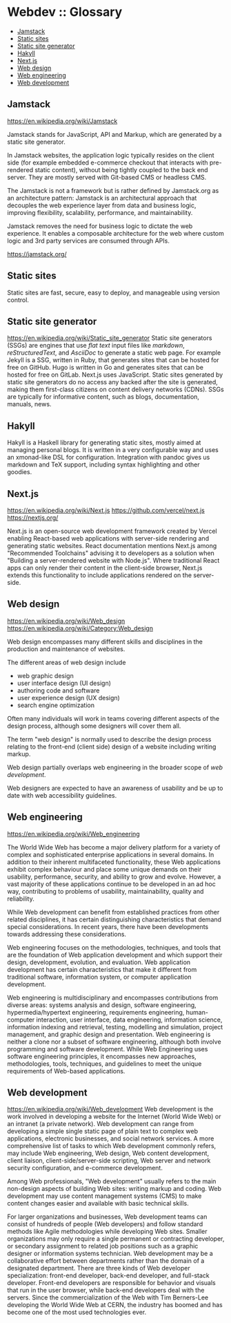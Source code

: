 # Webdev :: Glossary

<!-- TOC -->

- [Jamstack](#jamstack)
- [Static sites](#static-sites)
- [Static site generator](#static-site-generator)
- [Hakyll](#hakyll)
- [Next.js](#nextjs)
- [Web design](#web-design)
- [Web engineering](#web-engineering)
- [Web development](#web-development)

<!-- /TOC -->

## Jamstack
https://en.wikipedia.org/wiki/Jamstack

Jamstack stands for JavaScript, API and Markup, which are generated by a static site generator.

In Jamstack websites, the application logic typically resides on the client side (for example embedded e-commerce checkout that interacts with pre-rendered static content), without being tightly coupled to the back end server. They are mostly served with Git-based CMS or headless CMS.

The Jamstack is not a framework but is rather defined by Jamstack.org as an architecture pattern: Jamstack is an architectural approach that decouples the web experience layer from data and business logic, improving flexibility, scalability, performance, and maintainability. 

Jamstack removes the need for business logic to dictate the web experience. It enables a composable architecture for the web where custom logic and 3rd party services are consumed through APIs.   

https://jamstack.org/

## Static sites
Static sites are fast, secure, easy to deploy, and manageable using version control.

## Static site generator
https://en.wikipedia.org/wiki/Static_site_generator
Static site generators (SSGs) are engines that use *flat text* input files like *markdown*, *reStructuredText*, and *AsciiDoc* to generate a static web page. For example Jekyll is a SSG, written in Ruby, that generates sites that can be hosted for free on GitHub. Hugo is written in Go and generates sites that can be hosted for free on GitLab. Next.js uses JavaScript. Static sites generated by static site generators do no access any backed after the site is generated, making them first-class citizens on content delivery networks (CDNs). SSGs are typically for informative content, such as blogs, documentation, manuals, news.

## Hakyll
Hakyll is a Haskell library for generating static sites, mostly aimed at managing personal blogs. It is written in a very configurable way and uses an xmonad-like DSL for configuration. Integration with pandoc gives us markdown and TeX support, including syntax highlighting and other goodies.


## Next.js

https://en.wikipedia.org/wiki/Next.js
https://github.com/vercel/next.js
https://nextjs.org/

Next.js is an open-source web development framework created by Vercel enabling React-based web applications with server-side rendering and generating static websites. React documentation mentions Next.js among "Recommended Toolchains" advising it to developers as a solution when "Building a server-rendered website with Node.js". Where traditional React apps can only render their content in the client-side browser, Next.js extends this functionality to include applications rendered on the server-side.


## Web design
https://en.wikipedia.org/wiki/Web_design
https://en.wikipedia.org/wiki/Category:Web_design

Web design encompasses many different skills and disciplines in the production and maintenance of websites. 

The different areas of web design include 
- web graphic design
- user interface design (UI design)
- authoring code and software
- user experience design (UX design)
- search engine optimization

Often many individuals will work in teams covering different aspects of the design process, although some designers will cover them all.

The term "web design" is normally used to describe the design process relating to the front-end (client side) design of a website including writing markup.

Web design partially overlaps web engineering in the broader scope of *web development*. 

Web designers are expected to have an awareness of usability and be up to date with web accessibility guidelines.

## Web engineering
https://en.wikipedia.org/wiki/Web_engineering

The World Wide Web has become a major delivery platform for a variety of complex and sophisticated enterprise applications in several domains. In addition to their inherent multifaceted functionality, these Web applications exhibit complex behaviour and place some unique demands on their usability, performance, security, and ability to grow and evolve. However, a vast majority of these applications continue to be developed in an ad hoc way, contributing to problems of usability, maintainability, quality and reliability.

While Web development can benefit from established practices from other related disciplines, it has certain distinguishing characteristics that demand special considerations. In recent years, there have been developments towards addressing these considerations.

Web engineering focuses on the methodologies, techniques, and tools that are the foundation of Web application development and which support their design, development, evolution, and evaluation. Web application development has certain characteristics that make it different from traditional software, information system, or computer application development.

Web engineering is multidisciplinary and encompasses contributions from diverse areas: systems analysis and design, software engineering, hypermedia/hypertext engineering, requirements engineering, human-computer interaction, user interface, data engineering, information science, information indexing and retrieval, testing, modelling and simulation, project management, and graphic design and presentation. Web engineering is neither a clone nor a subset of software engineering, although both involve programming and software development. While Web Engineering uses software engineering principles, it encompasses new approaches, methodologies, tools, techniques, and guidelines to meet the unique requirements of Web-based applications.

## Web development
https://en.wikipedia.org/wiki/Web_development
Web development is the work involved in developing a website for the Internet (World Wide Web) or an intranet (a private network). Web development can range from developing a simple single static page of plain text to complex web applications, electronic businesses, and social network services. A more comprehensive list of tasks to which Web development commonly refers, may include Web engineering, Web design, Web content development, client liaison, client-side/server-side scripting, Web server and network security configuration, and e-commerce development.

Among Web professionals, "Web development" usually refers to the main non-design aspects of building Web sites: writing markup and coding. Web development may use content management systems (CMS) to make content changes easier and available with basic technical skills.

For larger organizations and businesses, Web development teams can consist of hundreds of people (Web developers) and follow standard methods like Agile methodologies while developing Web sites. Smaller organizations may only require a single permanent or contracting developer, or secondary assignment to related job positions such as a graphic designer or information systems technician. Web development may be a collaborative effort between departments rather than the domain of a designated department. There are three kinds of Web developer specialization: front-end developer, back-end developer, and full-stack developer. Front-end developers are responsible for behavior and visuals that run in the user browser, while back-end developers deal with the servers. Since the commercialization of the Web with Tim Berners-Lee developing the World Wide Web at CERN, the industry has boomed and has become one of the most used technologies ever.
